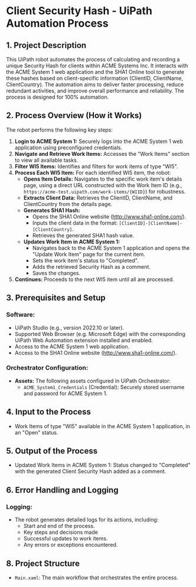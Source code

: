 # Client Security Hash - UiPath Automation Process

## 1. Project Description

This UiPath robot automates the process of calculating and recording a unique Security Hash for clients within ACME Systems Inc. It interacts with the ACME System 1 web application and the SHA1 Online tool to generate these hashes based on client-specific information (ClientID, ClientName, ClientCountry). The automation aims to deliver faster processing, reduce redundant activities, and improve overall performance and reliability. The process is designed for 100% automation.

## 2. Process Overview (How it Works)

The robot performs the following key steps:

1.  **Login to ACME System 1:** Securely logs into the ACME System 1 web application using preconfigured credentials.
2.  **Navigate and Retrieve Work Items:** Accesses the "Work Items" section to view all available tasks.
3.  **Filter WI5 Items:** Identifies and filters for work items of type "WI5".
4.  **Process Each WI5 Item:** For each identified WI5 item, the robot:
    * **Opens Item Details:** Navigates to the specific work item's details page, using a direct URL constructed with the Work Item ID (e.g., `https://acme-test.uipath.com/work-items/{WIID}`) for robustness.
    * **Extracts Client Data:** Retrieves the ClientID, ClientName, and ClientCountry from the details page.
    * **Generates SHA1 Hash:**
        * Opens the SHA1 Online website (http://www.sha1-online.com/).
        * Inputs the client data in the format: `[ClientID]-[ClientName]-[ClientCountry]`.
        * Retrieves the generated SHA1 hash value.
    * **Updates Work Item in ACME System 1:**
        * Navigates back to the ACME System 1 application and opens the "Update Work Item" page for the current item.
        * Sets the work item's status to "Completed".
        * Adds the retrieved Security Hash as a comment.
        * Saves the changes.
5.  **Continues:** Proceeds to the next WI5 item until all are processed.

## 3. Prerequisites and Setup

### Software:
* UiPath Studio (e.g., version 2022.10 or later).
* Supported Web Browser (e.g. Microsoft Edge) with the corresponding UiPath Web Automation extension installed and enabled.
* Access to the ACME System 1 web application.
* Access to the SHA1 Online website (http://www.sha1-online.com/).

### Orchestrator Configuration:
* **Assets:** The following assets configured in UiPath Orchestrator:
    * `ACME_System1_Credentials` (Credential): Securely stored username and password for ACME System 1.

## 4. Input to the Process

* Work Items of type "WI5" available in the ACME System 1 application, in an "Open" status.

## 5. Output of the Process

* Updated Work Items in ACME System 1: Status changed to "Completed" with the generated Client Security Hash added as a comment.


## 6. Error Handling and Logging
### Logging:
* The robot generates detailed logs for its actions, including:
    * Start and end of the process.
    * Key steps and decisions made
    * Successful updates to work items.
    * Any errors or exceptions encountered.

## 8. Project Structure

* `Main.xaml`: The main workflow that orchestrates the entire process.

